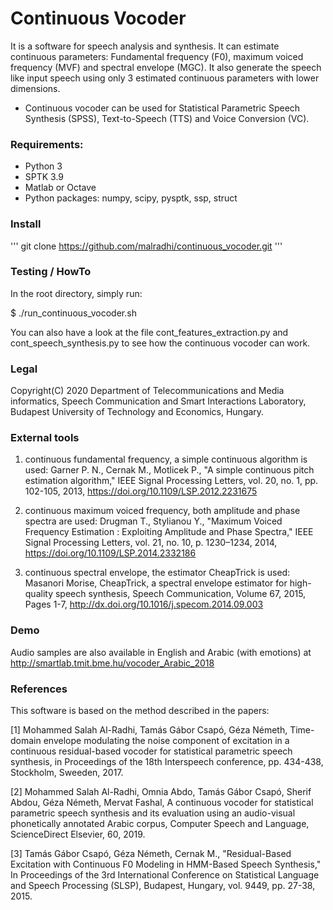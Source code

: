 # Continuous Vocoder
It is a software for speech analysis and synthesis. It can estimate continuous parameters: Fundamental frequency (F0), maximum voiced frequency (MVF) and spectral envelope (MGC). It also generate the speech like input speech using only 3 estimated continuous parameters with lower dimensions.

* Continuous vocoder can be used for Statistical Parametric Speech Synthesis (SPSS), Text-to-Speech (TTS) and Voice Conversion (VC).




### Requirements:

- Python 3
- SPTK 3.9
- Matlab or Octave
- Python packages: numpy, scipy, pysptk, ssp, struct




### Install
'''
git clone https://github.com/malradhi/continuous_vocoder.git
'''



### Testing / HowTo

In the root directory, simply run:

$ ./run_continuous_vocoder.sh

You can also have a look at the file cont_features_extraction.py and cont_speech_synthesis.py to see how the continuous vocoder can work.




### Legal
Copyright(C) 2020 Department of Telecommunications and Media informatics, Speech Communication and Smart Interactions Laboratory, Budapest University of Technology and Economics, Hungary.




### External tools

1) continuous fundamental frequency, a simple continuous algorithm is used: 
Garner P. N., Cernak M., Motlicek P., "A simple continuous pitch estimation algorithm," IEEE Signal Processing Letters, vol. 20, no. 1, pp. 102-105, 2013, https://doi.org/10.1109/LSP.2012.2231675

2) continuous maximum voiced frequency, both amplitude and phase spectra are used:
Drugman T., Stylianou Y., "Maximum Voiced Frequency Estimation : Exploiting Amplitude and Phase Spectra," IEEE Signal Processing Letters, vol. 21, no. 10, p. 1230–1234, 2014, https://doi.org/10.1109/LSP.2014.2332186 

3) continuous spectral envelope, the estimator CheapTrick is used:
Masanori Morise, CheapTrick, a spectral envelope estimator for high-quality speech synthesis, Speech Communication, Volume 67, 2015, Pages 1-7, http://dx.doi.org/10.1016/j.specom.2014.09.003




### Demo
Audio samples are also available in English and Arabic (with emotions) at http://smartlab.tmit.bme.hu/vocoder_Arabic_2018




### References

This software is based on the method described in the papers:

[1] Mohammed Salah Al-Radhi, Tamás Gábor Csapó, Géza Németh, Time-domain envelope modulating the noise component of excitation in a continuous residual-based vocoder for statistical parametric speech synthesis, in Proceedings of the 18th Interspeech conference, pp. 434-438, Stockholm, Sweeden, 2017.

[2] Mohammed Salah Al-Radhi, Omnia Abdo, Tamás Gábor Csapó, Sherif Abdou, Géza Németh, Mervat Fashal, A continuous vocoder for statistical parametric speech synthesis and its evaluation using an audio-visual phonetically annotated Arabic corpus, Computer Speech and Language, ScienceDirect Elsevier, 60, 2019.

[3] Tamás Gábor Csapó, Géza Németh, Cernak M., "Residual-Based Excitation with Continuous F0 Modeling in HMM-Based Speech Synthesis," In Proceedings of the 3rd International Conference on Statistical Language and Speech Processing (SLSP), Budapest, Hungary, vol. 9449, pp. 27-38, 2015. 

